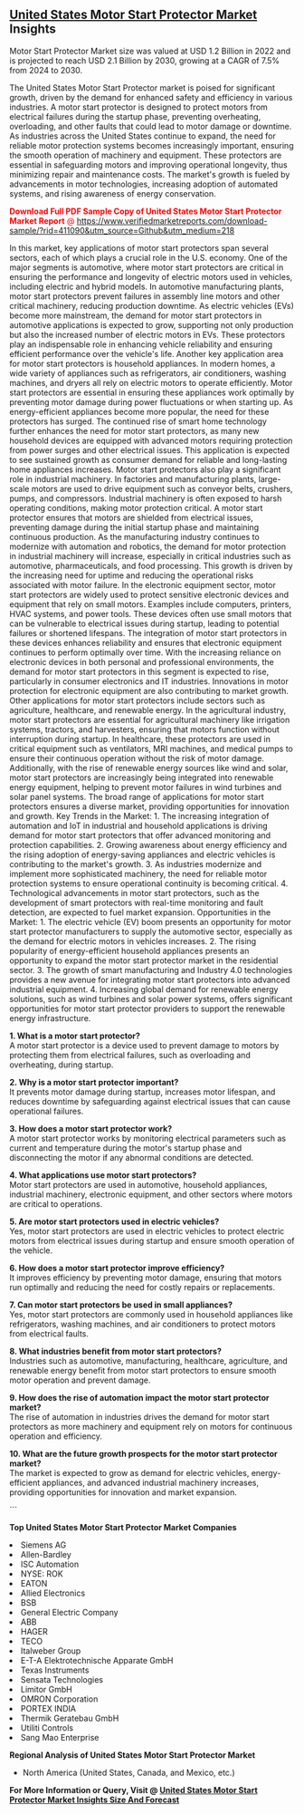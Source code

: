 <h2><a href="https://www.verifiedmarketreports.com/download-sample/?rid=411090&amp;utm_source=Github&amp;utm_medium=218" target="_blank">United States Motor Start Protector Market</a> Insights</h2><p>Motor Start Protector Market size was valued at USD 1.2 Billion in 2022 and is projected to reach USD 2.1 Billion by 2030, growing at a CAGR of 7.5% from 2024 to 2030.</p><p> <p>The United States Motor Start Protector market is poised for significant growth, driven by the demand for enhanced safety and efficiency in various industries. A motor start protector is designed to protect motors from electrical failures during the startup phase, preventing overheating, overloading, and other faults that could lead to motor damage or downtime. As industries across the United States continue to expand, the need for reliable motor protection systems becomes increasingly important, ensuring the smooth operation of machinery and equipment. These protectors are essential in safeguarding motors and improving operational longevity, thus minimizing repair and maintenance costs. The market's growth is fueled by advancements in motor technologies, increasing adoption of automated systems, and rising awareness of energy conservation. <p><span class=""><span style="color: #ff0000;"><strong>Download Full PDF Sample Copy of United States Motor Start Protector Market Report</strong> @ </span><a href="https://www.verifiedmarketreports.com/download-sample/?rid=411090&amp;utm_source=Github&amp;utm_medium=218" target="_blank">https://www.verifiedmarketreports.com/download-sample/?rid=411090&amp;utm_source=Github&amp;utm_medium=218</a></span></p> In this market, key applications of motor start protectors span several sectors, each of which plays a crucial role in the U.S. economy. One of the major segments is automotive, where motor start protectors are critical in ensuring the performance and longevity of electric motors used in vehicles, including electric and hybrid models. In automotive manufacturing plants, motor start protectors prevent failures in assembly line motors and other critical machinery, reducing production downtime. As electric vehicles (EVs) become more mainstream, the demand for motor start protectors in automotive applications is expected to grow, supporting not only production but also the increased number of electric motors in EVs. These protectors play an indispensable role in enhancing vehicle reliability and ensuring efficient performance over the vehicle's life. Another key application area for motor start protectors is household appliances. In modern homes, a wide variety of appliances such as refrigerators, air conditioners, washing machines, and dryers all rely on electric motors to operate efficiently. Motor start protectors are essential in ensuring these appliances work optimally by preventing motor damage during power fluctuations or when starting up. As energy-efficient appliances become more popular, the need for these protectors has surged. The continued rise of smart home technology further enhances the need for motor start protectors, as many new household devices are equipped with advanced motors requiring protection from power surges and other electrical issues. This application is expected to see sustained growth as consumer demand for reliable and long-lasting home appliances increases. Motor start protectors also play a significant role in industrial machinery. In factories and manufacturing plants, large-scale motors are used to drive equipment such as conveyor belts, crushers, pumps, and compressors. Industrial machinery is often exposed to harsh operating conditions, making motor protection critical. A motor start protector ensures that motors are shielded from electrical issues, preventing damage during the initial startup phase and maintaining continuous production. As the manufacturing industry continues to modernize with automation and robotics, the demand for motor protection in industrial machinery will increase, especially in critical industries such as automotive, pharmaceuticals, and food processing. This growth is driven by the increasing need for uptime and reducing the operational risks associated with motor failure. In the electronic equipment sector, motor start protectors are widely used to protect sensitive electronic devices and equipment that rely on small motors. Examples include computers, printers, HVAC systems, and power tools. These devices often use small motors that can be vulnerable to electrical issues during startup, leading to potential failures or shortened lifespans. The integration of motor start protectors in these devices enhances reliability and ensures that electronic equipment continues to perform optimally over time. With the increasing reliance on electronic devices in both personal and professional environments, the demand for motor start protectors in this segment is expected to rise, particularly in consumer electronics and IT industries. Innovations in motor protection for electronic equipment are also contributing to market growth. Other applications for motor start protectors include sectors such as agriculture, healthcare, and renewable energy. In the agricultural industry, motor start protectors are essential for agricultural machinery like irrigation systems, tractors, and harvesters, ensuring that motors function without interruption during startup. In healthcare, these protectors are used in critical equipment such as ventilators, MRI machines, and medical pumps to ensure their continuous operation without the risk of motor damage. Additionally, with the rise of renewable energy sources like wind and solar, motor start protectors are increasingly being integrated into renewable energy equipment, helping to prevent motor failures in wind turbines and solar panel systems. The broad range of applications for motor start protectors ensures a diverse market, providing opportunities for innovation and growth. Key Trends in the Market: 1. The increasing integration of automation and IoT in industrial and household applications is driving demand for motor start protectors that offer advanced monitoring and protection capabilities. 2. Growing awareness about energy efficiency and the rising adoption of energy-saving appliances and electric vehicles is contributing to the market's growth. 3. As industries modernize and implement more sophisticated machinery, the need for reliable motor protection systems to ensure operational continuity is becoming critical. 4. Technological advancements in motor start protectors, such as the development of smart protectors with real-time monitoring and fault detection, are expected to fuel market expansion. Opportunities in the Market: 1. The electric vehicle (EV) boom presents an opportunity for motor start protector manufacturers to supply the automotive sector, especially as the demand for electric motors in vehicles increases. 2. The rising popularity of energy-efficient household appliances presents an opportunity to expand the motor start protector market in the residential sector. 3. The growth of smart manufacturing and Industry 4.0 technologies provides a new avenue for integrating motor start protectors into advanced industrial equipment. 4. Increasing global demand for renewable energy solutions, such as wind turbines and solar power systems, offers significant opportunities for motor start protector providers to support the renewable energy infrastructure. <p><strong>1. What is a motor start protector?</strong><br>A motor start protector is a device used to prevent damage to motors by protecting them from electrical failures, such as overloading and overheating, during startup.</p> <p><strong>2. Why is a motor start protector important?</strong><br>It prevents motor damage during startup, increases motor lifespan, and reduces downtime by safeguarding against electrical issues that can cause operational failures.</p> <p><strong>3. How does a motor start protector work?</strong><br>A motor start protector works by monitoring electrical parameters such as current and temperature during the motor's startup phase and disconnecting the motor if any abnormal conditions are detected.</p> <p><strong>4. What applications use motor start protectors?</strong><br>Motor start protectors are used in automotive, household appliances, industrial machinery, electronic equipment, and other sectors where motors are critical to operations.</p> <p><strong>5. Are motor start protectors used in electric vehicles?</strong><br>Yes, motor start protectors are used in electric vehicles to protect electric motors from electrical issues during startup and ensure smooth operation of the vehicle.</p> <p><strong>6. How does a motor start protector improve efficiency?</strong><br>It improves efficiency by preventing motor damage, ensuring that motors run optimally and reducing the need for costly repairs or replacements.</p> <p><strong>7. Can motor start protectors be used in small appliances?</strong><br>Yes, motor start protectors are commonly used in household appliances like refrigerators, washing machines, and air conditioners to protect motors from electrical faults.</p> <p><strong>8. What industries benefit from motor start protectors?</strong><br>Industries such as automotive, manufacturing, healthcare, agriculture, and renewable energy benefit from motor start protectors to ensure smooth motor operation and prevent damage.</p> <p><strong>9. How does the rise of automation impact the motor start protector market?</strong><br>The rise of automation in industries drives the demand for motor start protectors as more machinery and equipment rely on motors for continuous operation and efficiency.</p> <p><strong>10. What are the future growth prospects for the motor start protector market?</strong><br>The market is expected to grow as demand for electric vehicles, energy-efficient appliances, and advanced industrial machinery increases, providing opportunities for innovation and market expansion.</p> ```</p><p><strong>Top United States Motor Start Protector Market Companies</strong></p><div data-test-id=""><p><li>Siemens AG</li><li> Allen-Bardley</li><li> ISC Automation</li><li> NYSE: ROK</li><li> EATON</li><li> Allied Electronics</li><li> BSB</li><li> General Electric Company</li><li> ABB</li><li> HAGER</li><li> TECO</li><li> Italweber Group</li><li> E-T-A Elektrotechnische Apparate GmbH</li><li> Texas Instruments</li><li> Sensata Technologies</li><li> Limitor GmbH</li><li> OMRON Corporation</li><li> PORTEX INDIA</li><li> Thermik Geratebau GmbH</li><li> Utiliti Controls</li><li> Sang Mao Enterprise</li></p><div><strong>Regional Analysis of&nbsp;United States Motor Start Protector Market</strong></div><ul><li dir="ltr"><p dir="ltr">North America&nbsp;(United States, Canada, and Mexico, etc.)</p></li></ul><p><strong>For More Information or Query, Visit @&nbsp;</strong><strong><a href="https://www.verifiedmarketreports.com/product/motor-start-protector-market/?utm_source=Github&amp;utm_medium=218" target="_blank">United States Motor Start Protector Market Insights Size And Forecast</a></strong></p></div>
